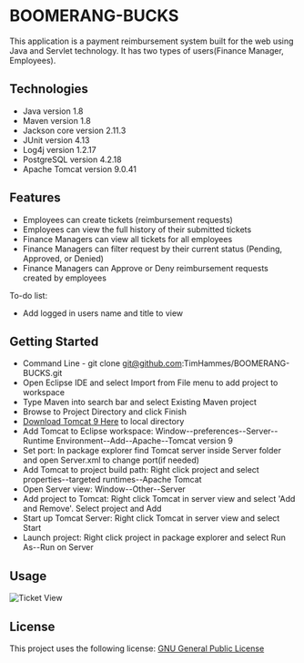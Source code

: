 # BOOMERANG-BUCKS
 This application is a payment reimbursement system built for the web using Java and Servlet technology.
 It has two types of users(Finance Manager, Employees).
 
## Technologies
 
* Java version 1.8
* Maven version 1.8
* Jackson core version 2.11.3
* JUnit version 4.13
* Log4j version 1.2.17
* PostgreSQL version 4.2.18
* Apache Tomcat version 9.0.41

## Features

* Employees can create tickets (reimbursement requests) 
* Employees can view the full history of their submitted tickets
* Finance Managers can view all tickets for all employees
* Finance Managers can filter request by their current status (Pending, Approved, or Denied)
* Finance Managers can Approve or Deny reimbursement requests created by employees

To-do list:
* Add logged in users name and title to view

## Getting Started 
* Command Line - git clone git@github.com:TimHammes/BOOMERANG-BUCKS.git
* Open Eclipse IDE and select Import from File menu to add project to workspace
* Type Maven into search bar and select Existing Maven project 
* Browse to Project Directory and click Finish
* [Download Tomcat 9 Here](https://tomcat.apache.org/tomcat-9.0-doc/setup.html) to local directory
* Add Tomcat to Eclipse workspace: Window--preferences--Server--Runtime Environment--Add--Apache--Tomcat version 9
* Set port: In package explorer find Tomcat server inside Server folder and open Server.xml to change port(if needed)
* Add Tomcat to project build path: Right click project and select properties--targeted runtimes--Apache Tomcat
* Open Server view: Window--Other--Server
* Add project to Tomcat: Right click Tomcat in server view and select 'Add and Remove'. Select project and Add
* Start up Tomcat Server: Right click Tomcat in server view and select Start
* Launch project: Right click project in package explorer and select Run As--Run on Server

## Usage
![Ticket View](../assets/CreateTicketView.jpg)

## License
This project uses the following license: [GNU General Public License](LICENSE)